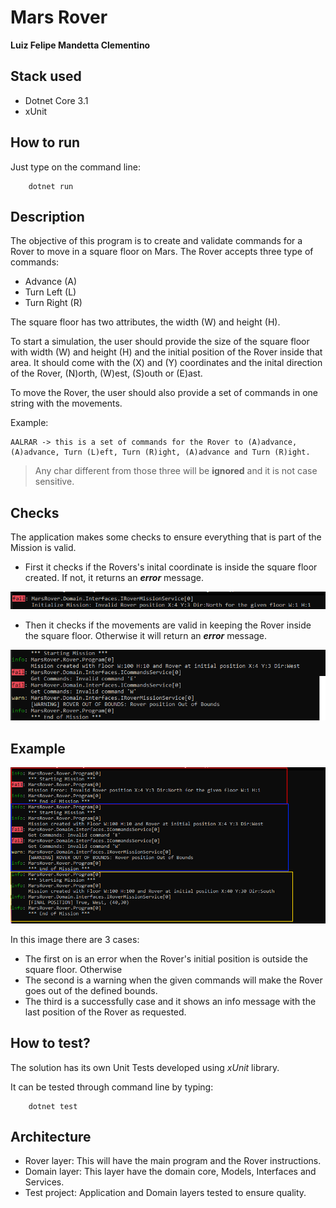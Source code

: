 # Mars Rover
**Luiz Felipe Mandetta Clementino**

## Stack used
- Dotnet Core 3.1
- xUnit

## How to run
Just type on the command line: 

        dotnet run

## Description
The objective of this program is to create and validate commands for a Rover to move in a square floor on Mars. The Rover accepts three type of commands: 
- Advance (A)
- Turn Left (L)
- Turn Right (R)

The square floor has two attributes, the width (W) and height (H).

To start a simulation, the user should provide the size of the square floor with width (W) and height (H) and the initial position of the Rover inside that area. It should come with the (X) and (Y) coordinates and the inital direction of the Rover, (N)orth, (W)est, (S)outh or (E)ast.

To move the Rover, the user should also provide a set of commands in one string with the movements. 

Example: 

    AALRAR -> this is a set of commands for the Rover to (A)advance, (A)advance, Turn (L)eft, Turn (R)ight, (A)advance and Turn (R)ight.

> Any char different from those three will be **ignored** and it is not case sensitive.

## Checks
The application makes some checks to ensure everything that is part of the Mission is valid.

- First it checks if the Rovers's inital coordinate is inside the square floor created. If not, it returns an ***error*** message.
  
![Error message - rover out of the square floor](screenshots/message_fail.png "Rover out of the square floor")

- Then it checks if the movements are valid in keeping the Rover inside the square floor. Otherwise it will return an ***error*** message.

![Error message - Out of bounds](screenshots/message_outofbounds.png "Invalid command")

## Example

![Example](screenshots/main.png "Mars Rover Missions Example")

In this image there are 3 cases:

- The first on is an error when the Rover's initial position is outside the square floor. Otherwise
- The second is a warning when the given commands will make the Rover goes out of the defined bounds.
- The third is a successfully case and it shows an info message with the last position of the Rover as requested.

## How to test?

The solution has its own Unit Tests developed using _xUnit_ library.

It can be tested through command line by typing:

        dotnet test

## Architecture
  
- Rover layer: This will have the main program and the Rover instructions.
- Domain layer: This layer have the domain core, Models, Interfaces and Services.
- Test project: Application and Domain layers tested to ensure quality.